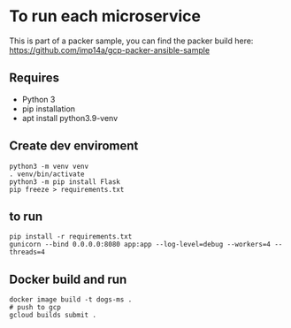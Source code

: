 # To run each microservice

This is part of a packer sample, you can find the packer build here: https://github.com/imp14a/gcp-packer-ansible-sample

## Requires
- Python 3 
- pip installation
- apt install python3.9-venv

## Create dev enviroment
```
python3 -m venv venv
. venv/bin/activate
python3 -m pip install Flask
pip freeze > requirements.txt
```

## to run
```
pip install -r requirements.txt
gunicorn --bind 0.0.0.0:8080 app:app --log-level=debug --workers=4 --threads=4
```

## Docker build and run
```
docker image build -t dogs-ms .
# push to gcp
gcloud builds submit .
```